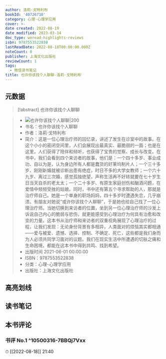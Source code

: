 ```yaml
---
author: 洛莉·戈特利布
bookId: '40726710'
category: 心理-心理学应用
cover: >-
date created: 2022-08-19
date modified: 2023-03-14
doc_type: weread-highlights-reviews
isbn: 9787553522838
lastReadDate: 2022-08-18T00:00:00.000Z
noteCount: 0
publisher: 上海文化出版社
reviewCount: 1
tags:
  - 微信读书笔记
title: 也许你该找个人聊聊-洛莉·戈特利布
---
```


## 元数据

>[!abstract] 也许你该找个人聊聊

> - ![也许你该找个人聊聊|200](https://wfqqreader-1252317822.image.myqcloud.com/cover/710/40726710/t7_40726710.jpg)
> - 书名：也许你该找个人聊聊
> - 作者：洛莉·戈特利布
> - 简介：这是一位心理治疗师的回忆录，讲述了发生在诊室中的故事。在这个小小的密闭空间里，人们会展现出最真实、最脆弱的一面；也是在这里，人们获得了陪伴和倾听，也获得了宝贵的觉察、成长与改变。在书中，我们会看到四个来访者的故事，他们是：一个四十多岁、事业成功、自以为是，认为身边所有人都是蠢货的好莱坞制片人；一个三十多岁、刚刚新婚就被诊断出患有绝症，时日不多的大学女教师；一个六十九岁、离过三次婚，感觉孤独绝望，声称生活再不好转就要在七十岁生日当天自杀的老太太；一个二十多岁、有原生家庭创伤和酗酒问题，在爱情中频频受挫的姑娘。同时，书中还有第五个寻求帮助的人，那就是治疗师自己。她是一个单身的职场妈妈，四十多岁时遭遇失恋，几乎崩溃。有朋友对她说“或许你该找个人聊聊”，于是她也给自己找了一位心理治疗师。当她切换到来访者的位置，坐到另一位心理治疗师的沙发上诉说自己内心的脆弱与悲伤，就更能感受到心理治疗为何具有治愈和改变的力量。这本书从治疗师和来访者的双重视角展现了心理治疗的过程，让我们发现：无论身份背景有多相异，人类面对的烦恼其实都相通——爱与被爱、遗憾、选择、控制、不确定、死亡，这些都是我们身而为人必须共同学习面对的议题。我们在现实生活中所遭遇的切肤之痛和生命困境，都能在这本书中得到共鸣、找到希望。
> - 出版时间 2021-06-01 00:00:00
> - ISBN：9787553522838
> - 分类：心理-心理学应用
> - 出版社：上海文化出版社

## 高亮划线

## 读书笔记

## 本书评论

### 书评 No.1 ^10500316-7BBQj7Vxx

⏱ [[2022-08-18]] 21:40
